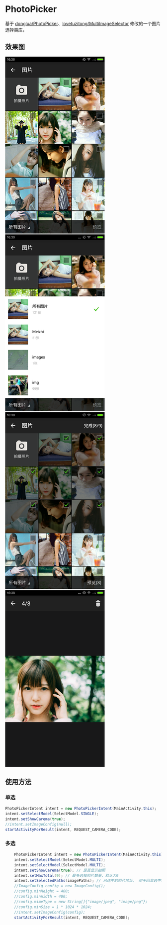 # PhotoPicker

基于 [donglua/PhotoPicker](https://github.com/donglua/PhotoPicker)、[lovetuzitong/MultiImageSelector](https://github.com/lovetuzitong/MultiImageSelector)
修改的一个图片选择类库，

## 效果图
![](/renderings/image_01.png)
![](/renderings/image_02.png)
![](/renderings/image_03.png)
![](/renderings/image_04.png)

## 使用方法

### 单选

```java
PhotoPickerIntent intent = new PhotoPickerIntent(MainActivity.this);
intent.setSelectModel(SelectModel.SINGLE);
intent.setShowCarema(true);
//intent.setImageConfig(null);
startActivityForResult(intent, REQUEST_CAMERA_CODE);
```

### 多选

```java
    PhotoPickerIntent intent = new PhotoPickerIntent(MainActivity.this);
    intent.setSelectModel(SelectModel.MULTI);
    intent.setSelectModel(SelectModel.MULTI);
    intent.setShowCarema(true); // 是否显示拍照
    intent.setMaxTotal(9); // 最多选择照片数量，默认为9
    intent.setSelectedPaths(imagePaths); // 已选中的照片地址， 用于回显选中状态
    //ImageConfig config = new ImageConfig();
    //config.minHeight = 400;
    //config.minWidth = 400;
    //config.mimeType = new String[]{"image/jpeg", "image/png"};
    //config.minSize = 1 * 1024 * 1024;
    //intent.setImageConfig(config);
    startActivityForResult(intent, REQUEST_CAMERA_CODE);
```
